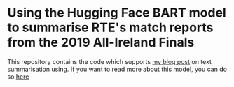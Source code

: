 # Using the Hugging Face BART model to summarise RTE's match reports from the 2019 All-Ireland Finals

This repository contains the code which supports [my blog post](https://paulminogue.com/index.php/2020/03/28/using-the-hugging-face-bart-model-to-summarise-match-reports-from-the-2019-all-ireland-championship-finals/) on text summarisation using.
If you want to read more about this model, you can do so [here](https://github.com/huggingface/transformers/releases)
